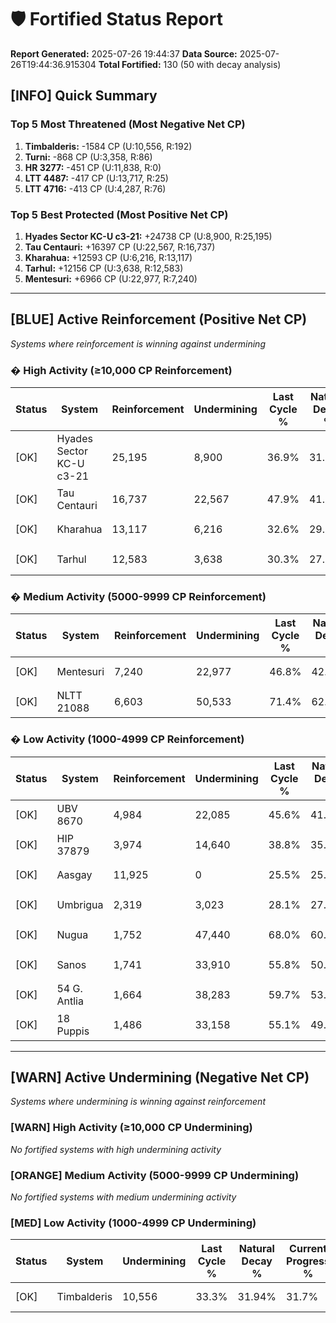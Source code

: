 # 🛡️ Fortified Status Report

**Report Generated:** 2025-07-26 19:44:37
**Data Source:** 2025-07-26T19:44:36.915304
**Total Fortified:** 130 (50 with decay analysis)

## [INFO] Quick Summary

### Top 5 Most Threatened (Most Negative Net CP)
1. **Timbalderis:** -1584 CP (U:10,556, R:192)
2. **Turni:** -868 CP (U:3,358, R:86)
3. **HR 3277:** -451 CP (U:11,838, R:0)
4. **LTT 4487:** -417 CP (U:13,717, R:25)
5. **LTT 4716:** -413 CP (U:4,287, R:76)

### Top 5 Best Protected (Most Positive Net CP)
1. **Hyades Sector KC-U c3-21:** +24738 CP (U:8,900, R:25,195)
2. **Tau Centauri:** +16397 CP (U:22,567, R:16,737)
3. **Kharahua:** +12593 CP (U:6,216, R:13,117)
4. **Tarhul:** +12156 CP (U:3,638, R:12,583)
5. **Mentesuri:** +6966 CP (U:22,977, R:7,240)


---

## [BLUE] Active Reinforcement (Positive Net CP)
*Systems where reinforcement is winning against undermining*

### � High Activity (≥10,000 CP Reinforcement)

| Status | System | Reinforcement | Undermining | Last Cycle % | Natural Decay % | Current Progress % | Current CP | Net CP | Activity |
|--------|--------|---------------|-------------|--------------|-----------------|-------------------|------------|--------|----------|
| [OK] | Hyades Sector KC-U c3-21 | 25,195 | 8,900 | 36.9% | 31.69% | 35.5% | 230,750 | +24738 | � High Reinforcement |
| [OK] | Tau Centauri | 16,737 | 22,567 | 47.9% | 41.88% | 44.4% | 288,600 | +16397 | � High Reinforcement |
| [OK] | Kharahua | 13,117 | 6,216 | 32.6% | 29.66% | 31.6% | 205,400 | +12593 | � High Reinforcement |
| [OK] | Tarhul | 12,583 | 3,638 | 30.3% | 27.83% | 29.7% | 193,050 | +12156 | � High Reinforcement |

### � Medium Activity (5000-9999 CP Reinforcement)

| Status | System | Reinforcement | Undermining | Last Cycle % | Natural Decay % | Current Progress % | Current CP | Net CP | Activity |
|--------|--------|---------------|-------------|--------------|-----------------|-------------------|------------|--------|----------|
| [OK] | Mentesuri | 7,240 | 22,977 | 46.8% | 42.23% | 43.3% | 281,450 | +6966 | � Medium Reinforcement |
| [OK] | NLTT 21088 | 6,603 | 50,533 | 71.4% | 62.62% | 63.6% | 413,400 | +6376 | � Medium Reinforcement |

### � Low Activity (1000-4999 CP Reinforcement)

| Status | System | Reinforcement | Undermining | Last Cycle % | Natural Decay % | Current Progress % | Current CP | Net CP | Activity |
|--------|--------|---------------|-------------|--------------|-----------------|-------------------|------------|--------|----------|
| [OK] | UBV 8670 | 4,984 | 22,085 | 45.6% | 41.49% | 42.2% | 274,300 | +4604 | � Low Reinforcement |
| [OK] | HIP 37879 | 3,974 | 14,640 | 38.8% | 35.95% | 36.5% | 237,250 | +3544 | � Low Reinforcement |
| [OK] | Aasgay | 11,925 | 0 | 25.5% | 25.00% | 25.5% | 165,750 | +3250 | � Low Reinforcement |
| [OK] | Umbrigua | 2,319 | 3,023 | 28.1% | 27.32% | 27.6% | 179,400 | +1818 | � Low Reinforcement |
| [OK] | Nugua | 1,752 | 47,440 | 68.0% | 60.44% | 60.7% | 394,550 | +1672 | � Low Reinforcement |
| [OK] | Sanos | 1,741 | 33,910 | 55.8% | 50.36% | 50.6% | 328,900 | +1545 | � Low Reinforcement |
| [OK] | 54 G. Antlia | 1,664 | 38,283 | 59.7% | 53.58% | 53.8% | 349,699 | +1447 | � Low Reinforcement |
| [OK] | 18 Puppis | 1,486 | 33,158 | 55.1% | 49.80% | 50.0% | 325,000 | +1284 | � Low Reinforcement |


---

## [WARN] Active Undermining (Negative Net CP)
*Systems where undermining is winning against reinforcement*

### [WARN] High Activity (≥10,000 CP Undermining)

*No fortified systems with high undermining activity*

### [ORANGE] Medium Activity (5000-9999 CP Undermining)

*No fortified systems with medium undermining activity*

### [MED] Low Activity (1000-4999 CP Undermining)

| Status | System | Undermining | Last Cycle % | Natural Decay % | Current Progress % | Reinforcement | Current CP | Net CP | Activity |
|--------|--------|-------------|--------------|-----------------|-------------------|---------------|------------|--------|----------|
| [OK] | Timbalderis | 10,556 | 33.3% | 31.94% | 31.7% | 192 | 206,050 | -1584 | [MED] Low Undermining |
